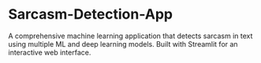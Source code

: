 # Sarcasm-Detection-App
A comprehensive machine learning application that detects sarcasm in text using multiple ML and deep learning models. Built with Streamlit for an interactive web interface.
